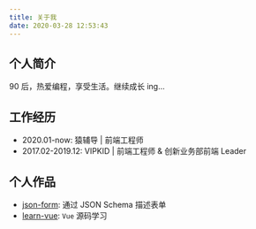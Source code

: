 ```yaml
---
title: 关于我
date: 2020-03-28 12:53:43
---
```


## 个人简介

90 后，热爱编程，享受生活。继续成长 ing...

## 工作经历

- 2020.01-now: 猿辅导 | 前端工程师
- 2017.02-2019.12: VIPKID | 前端工程师 & 创新业务部前端 Leader

## 个人作品

- [json-form](https://github.com/Hunter-Gu/json-form): 通过 JSON Schema 描述表单
- [learn-vue](https://github.com/Hunter-Gu/learn-vue): `Vue` 源码学习
